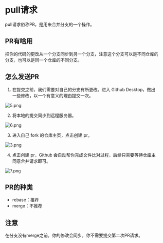 # pull请求

pull请求俗称PR，是用来合并分支的一个操作。

## PR有啥用

把你的代码的更改从一个分支同步到另一个分支，注意这个分支可以是不同仓库的分支，也可以是同一个仓库的不同分支。

## 怎么发送PR

1. 在提交之前，我们需要对自己的分支有所更改。进入 Github Desktop，做出一些修改，以一个有意义的理由提交一次。

![5.png](https://i.loli.net/2020/01/24/6cVUXpjkC8AeMbY.png)

2. 将本地的提交同步到远程服务器。

![6.png](https://i.loli.net/2020/01/24/sv2o7Dd8gfKrc6e.png)

3. 进入自己 fork 的仓库主页，点击创建 pr。

![3.png](https://i.loli.net/2020/01/24/f34xqQStEsGnWAj.png)

4. 点击创建 pr，Github 会自动帮你完成文件比对过程，后续只需要等待仓库主同意合并请求即可。

![7.png](https://i.loli.net/2020/01/24/RDPkpWU47MzvbK8.png)

## PR的种类

- rebase：推荐
- merge：不推荐

## 注意

在分支没有merge之前，你的修改会同步，你不需要提交第二次PR请求。